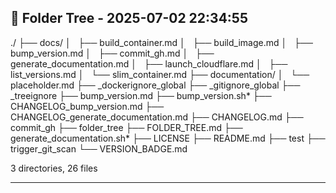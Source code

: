 ## 📁 Folder Tree - 2025-07-02 22:34:55 ##

./
├── docs/
│   ├── build_container.md
│   ├── build_image.md
│   ├── bump_version.md
│   ├── commit_gh.md
│   ├── generate_documentation.md
│   ├── launch_cloudflare.md
│   ├── list_versions.md
│   └── slim_container.md
├── documentation/
│   └── placeholder.md
├── _dockerignore_global
├── _gitignore_global
├── _treeignore
├── bump_version.md
├── bump_version.sh*
├── CHANGELOG_bump_version.md
├── CHANGELOG_generate_documentation.md
├── CHANGELOG.md
├── commit_gh
├── folder_tree
├── FOLDER_TREE.md
├── generate_documentation.sh*
├── LICENSE
├── README.md
├── test
├── trigger_git_scan
└── VERSION_BADGE.md

3 directories, 26 files

---
